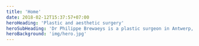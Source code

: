 ```yaml
---
title: 'Home'
date: 2018-02-12T15:37:57+07:00
heroHeading: 'Plastic and aesthetic surgery'
heroSubHeading: 'Dr Philippe Brewaeys is a plastic surgeon in Antwerp, Belgium'
heroBackground: 'img/hero.jpg'
---
```

